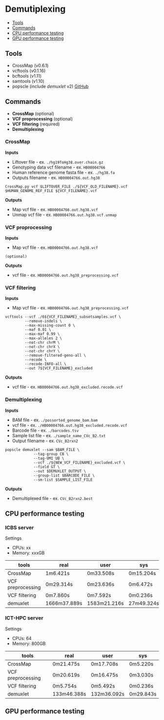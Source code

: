 # Demutiplexing
- [Tools](#Tools)
- [Commands](#Commands)
- [CPU performance testing](#CPU-performance-testing)
- [GPU performance testing](#GPU-performance-testing)

## Tools
- CrossMap (v0.6.1)
- vcftools (v0.1.16)
- bcftools (v1.11)
- samtools (v1.10)
- popscle (include _demuxlet_ v2) [GitHub](https://github.com/statgen/popscle)

## Commands
- **CrossMap** (optional)
- **VCF proprocessing** (optional)
- **VCF filtering** (required)
- **Demultiplexing**

### CrossMap
**Inputs**
- Liftover file - ex. `./hg19ToHg38.over.chain.gz`
- Genotyping data vcf filename - ex. `HB00004766`
- Human reference genome fasta file - ex. `./hg38.fa`
- Outputs filename - ex. `HB00004766.out.hg38`
```
CrossMap.py vcf $LIFTOVER_FILE ./${VCF_OLD_FILENAME}.vcf $HUMAN_GENOME_REF_FILE ${VCF_FILENAME}.vcf
```
**Outputs**
- Map vcf file - ex. `HB00004766.out.hg38.vcf`
- Unmap vcf file - ex. `HB00004766.out.hg38.vcf.unmap`


### VCF proprocessing
**Inputs**
- Map vcf file - ex. `HB00004766.out.hg38.vcf`
```
(optional)
```
**Outputs**
- vcf file - ex. `HB00004766.out.hg38_preprocessing.vcf`

### VCF filtering
**Inputs**
- Map vcf file - ex. `HB00004766.out.hg38_preprocessing.vcf`
```
vcftools --vcf ./6${VCF_FILENAME}_subsetsamples.vcf \
         --remove-indels \
         --max-missing-count 0 \
         --maf 0.01 \
         --max-maf 0.99 \
         --max-alleles 2 \
         --not-chr chrM \
         --not-chr chrX \
         --not-chr chrY \
         --remove-filtered-geno-all \
         --recode \
         --recode-INFO-all \
         --out 7${VCF_FILENAME}_excluded
```
**Outputs**
- vcf file - ex. `HB00004766.out.hg38_excluded.recode.vcf`

### Demultiplexing
**Inputs**
- BAM file - ex. `./possorted_genome_bam.bam`
- vcf file - ex. `./HB00004766.out.hg38_excluded.recode.vcf`
- Barcode file - ex. `./barcodes.tsv`
- Sample list file - ex. `./sample_name_CVc_B2.txt`
- Output filename - ex. `CVc_B2rxn2`
```
popscle demuxlet --sam $BAM_FILE \
	         --tag-group CB \
	         --tag-UMI UB \
	         --vcf ./${NEW_VCF_FILENAME}_excluded.vcf \
	         --field GT \
	         --out $DEMUXLET_OUTPUT \
	         --group-list $BARCODE_FILE \
	         --sm-list $SAMPLE_LIST_FILE 
```
**Outputs**
- Demultiplexed file - ex. `CVc_B2rxn2.best`

## CPU performance testing
### ICBS server
Settings
- CPUs: xx
- Memory: xxxGB

| tools                | real         | user          | sys          |
|----------------------|--------------|---------------|--------------|
| CrossMap             | 1m6.421s     | 0m33.508s     | 0m15.204s    | 
| VCF preprocessing    | 0m29.314s    | 0m23.636s     | 0m6.472s     | 
| VCF filtering        | 0m7.860s     | 0m7.592s      | 0m0.236s     |
| demuxlet             | 1666m37.889s | 1583m21.216s  | 27m49.324s   |


### ICT-HPC server
Settings
- CPUs: 64
- Memory: 800GB

| tools                | real         | user          | sys          |
|----------------------|--------------|---------------|--------------|
| CrossMap             | 0m21.475s    | 0m17.708s     | 0m5.220s     | 
| VCF preprocessing    | 0m20.619s    | 0m16.475s     | 0m3.030s     | 
| VCF filtering        | 0m5.754s     | 0m5.492s      | 0m0.236s     |
| demuxlet             | 133m46.388s  | 132m36.092s   | 0m29.843s    |

## GPU performance testing
